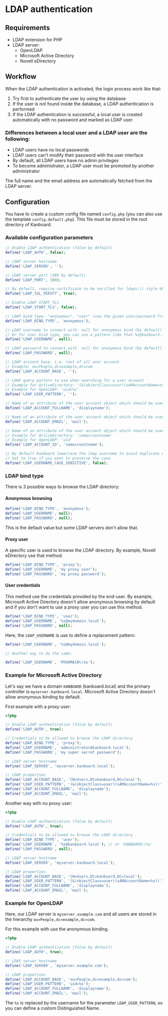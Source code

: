 LDAP authentication
===================

Requirements
------------

- LDAP extension for PHP
- LDAP server:
    - OpenLDAP
    - Microsoft Active Directory
    - Novell eDirectory

Workflow
--------

When the LDAP authentication is activated, the login process work like that:

1. Try first to authenticate the user by using the database
2. If the user is not found inside the database, a LDAP authentication is performed
3. If the LDAP authentication is successful, a local user is created automatically with no password and marked as LDAP user.

### Differences between a local user and a LDAP user are the following:

- LDAP users have no local passwords
- LDAP users can't modify their password with the user interface
- By default, all LDAP users have no admin privileges
- To become administrator, a LDAP user must be promoted by another administrator

The full name and the email address are automatically fetched from the LDAP server.

Configuration
-------------

You have to create a custom config file named `config.php` (you can also use the template `config.default.php`).
This file must be stored in the root directory of Kanboard.

### Available configuration parameters

```php
// Enable LDAP authentication (false by default)
define('LDAP_AUTH', false);

// LDAP server hostname
define('LDAP_SERVER', '');

// LDAP server port (389 by default)
define('LDAP_PORT', 389);

// By default, require certificate to be verified for ldaps:// style URL. Set to false to skip the verification.
define('LDAP_SSL_VERIFY', true);

// Enable LDAP START_TLS
define('LDAP_START_TLS', false);

// LDAP bind type: "anonymous", "user" (use the given user/password from the form) and "proxy" (a specific user to browse the LDAP directory)
define('LDAP_BIND_TYPE', 'anonymous');

// LDAP username to connect with. null for anonymous bind (by default).
// Or for user bind type, you can use a pattern like that %s@kanboard.local
define('LDAP_USERNAME', null);

// LDAP password to connect with. null for anonymous bind (by default).
define('LDAP_PASSWORD', null);

// LDAP account base, i.e. root of all user account
// Example: ou=People,dc=example,dc=com
define('LDAP_ACCOUNT_BASE', '');

// LDAP query pattern to use when searching for a user account
// Example for ActiveDirectory: '(&(objectClass=user)(sAMAccountName=%s))'
// Example for OpenLDAP: 'uid=%s'
define('LDAP_USER_PATTERN', '');

// Name of an attribute of the user account object which should be used as the full name of the user.
define('LDAP_ACCOUNT_FULLNAME', 'displayname');

// Name of an attribute of the user account object which should be used as the email of the user.
define('LDAP_ACCOUNT_EMAIL', 'mail');

// Name of an attribute of the user account object which should be used as the id of the user.
// Example for ActiveDirectory: 'samaccountname'
// Example for OpenLDAP: 'uid'
define('LDAP_ACCOUNT_ID', 'samaccountname');

// By default Kanboard lowercase the ldap username to avoid duplicate users (the database is case sensitive)
// Set to true if you want to preserve the case
define('LDAP_USERNAME_CASE_SENSITIVE', false);
```

### LDAP bind type

There is 3 possible ways to browse the LDAP directory:

#### Anonymous browsing

```php
define('LDAP_BIND_TYPE', 'anonymous');
define('LDAP_USERNAME', null);
define('LDAP_PASSWORD', null);
```

This is the default value but some LDAP servers don't allow that.

#### Proxy user

A specific user is used to browse the LDAP directory.
By example, Novell eDirectory use that method.

```php
define('LDAP_BIND_TYPE', 'proxy');
define('LDAP_USERNAME', 'my proxy user');
define('LDAP_PASSWORD', 'my proxy password');
```

#### User credentials

This method use the credentials provided by the end-user.
By example, Microsoft Active Directory doesn't allow anonymous browsing by default and if you don't want to use a proxy user you can use this method.

```php
define('LDAP_BIND_TYPE', 'user');
define('LDAP_USERNAME', '%s@mydomain.local');
define('LDAP_PASSWORD', null);
```

Here, the `LDAP_USERNAME` is use to define a replacement pattern:

```php
define('LDAP_USERNAME', '%s@mydomain.local');

// Another way to do the same:

define('LDAP_USERNAME', 'MYDOMAIN\\%s');
```

### Example for Microsoft Active Directory

Let's say we have a domain `KANBOARD` (kanboard.local) and the primary controller is `myserver.kanboard.local`.
Microsoft Active Directory doesn't allow anonymous binding by default.

First example with a proxy user:

```php
<?php

// Enable LDAP authentication (false by default)
define('LDAP_AUTH', true);

// Credentials to be allowed to browse the LDAP directory
define('LDAP_BIND_TYPE', 'proxy');
define('LDAP_USERNAME', 'administrator@kanboard.local');
define('LDAP_PASSWORD', 'my super secret password');

// LDAP server hostname
define('LDAP_SERVER', 'myserver.kanboard.local');

// LDAP properties
define('LDAP_ACCOUNT_BASE', 'CN=Users,DC=kanboard,DC=local');
define('LDAP_USER_PATTERN', '(&(objectClass=user)(sAMAccountName=%s))');
define('LDAP_ACCOUNT_FULLNAME', 'displayname');
define('LDAP_ACCOUNT_EMAIL', 'mail');
```

Another way with no proxy user:

```php
<?php

// Enable LDAP authentication (false by default)
define('LDAP_AUTH', true);

// Credentials to be allowed to browse the LDAP directory
define('LDAP_BIND_TYPE', 'user');
define('LDAP_USERNAME', '%s@kanboard.local'); // or 'KANBOARD\\%s'
define('LDAP_PASSWORD', null);

// LDAP server hostname
define('LDAP_SERVER', 'myserver.kanboard.local');

// LDAP properties
define('LDAP_ACCOUNT_BASE', 'CN=Users,DC=kanboard,DC=local');
define('LDAP_USER_PATTERN', '(&(objectClass=user)(sAMAccountName=%s))');
define('LDAP_ACCOUNT_FULLNAME', 'displayname');
define('LDAP_ACCOUNT_EMAIL', 'mail');
```

### Example for OpenLDAP

Here, our LDAP server is `myserver.example.com` and all users are stored in the hierarchy `ou=People,dc=example,dc=com`.

For this example with use the anonymous binding.

```php
<?php

// Enable LDAP authentication (false by default)
define('LDAP_AUTH', true);

// LDAP server hostname
define('LDAP_SERVER', 'myserver.example.com');

// LDAP properties
define('LDAP_ACCOUNT_BASE', 'ou=People,dc=example,dc=com');
define('LDAP_USER_PATTERN', 'uid=%s');
define('LDAP_ACCOUNT_FULLNAME', 'displayname');
define('LDAP_ACCOUNT_EMAIL', 'mail');
```

The `%s` is replaced by the username for the parameter `LDAP_USER_PATTERN`, so you can define a custom Distinguished Name.
